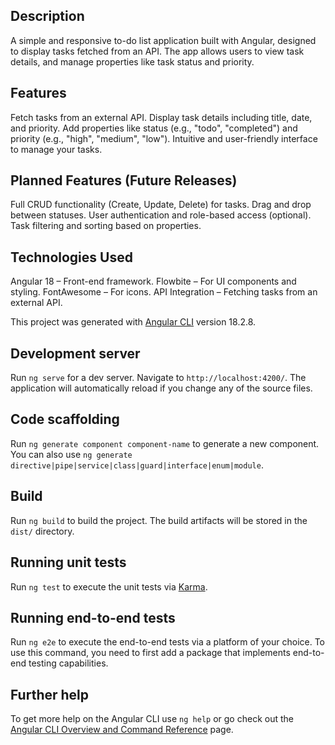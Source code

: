 ## Description
A simple and responsive to-do list application built with Angular, designed to display tasks fetched from an API. The app allows users to view task details, and manage properties like task status and priority.

## Features
Fetch tasks from an external API.
Display task details including title, date, and priority.
Add properties like status (e.g., "todo", "completed") and priority (e.g., "high", "medium", "low").
Intuitive and user-friendly interface to manage your tasks.

## Planned Features (Future Releases)
Full CRUD functionality (Create, Update, Delete) for tasks.
Drag and drop between statuses.
User authentication and role-based access (optional).
Task filtering and sorting based on properties.

## Technologies Used
Angular 18 – Front-end framework.
Flowbite – For UI components and styling.
FontAwesome – For icons.
API Integration – Fetching tasks from an external API.

This project was generated with [Angular CLI](https://github.com/angular/angular-cli) version 18.2.8.

## Development server

Run `ng serve` for a dev server. Navigate to `http://localhost:4200/`. The application will automatically reload if you change any of the source files.

## Code scaffolding

Run `ng generate component component-name` to generate a new component. You can also use `ng generate directive|pipe|service|class|guard|interface|enum|module`.

## Build

Run `ng build` to build the project. The build artifacts will be stored in the `dist/` directory.

## Running unit tests

Run `ng test` to execute the unit tests via [Karma](https://karma-runner.github.io).

## Running end-to-end tests

Run `ng e2e` to execute the end-to-end tests via a platform of your choice. To use this command, you need to first add a package that implements end-to-end testing capabilities.

## Further help

To get more help on the Angular CLI use `ng help` or go check out the [Angular CLI Overview and Command Reference](https://angular.dev/tools/cli) page.
